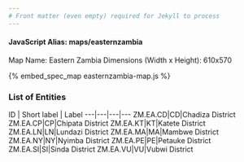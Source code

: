 ```yaml
---
# Front matter (even empty) required for Jekyll to process
---
```


#### JavaScript Alias: maps/easternzambia

Map Name: Eastern Zambia
Dimensions (Width x Height): 610x570



{% embed_spec_map easternzambia-map.js %}

### List of Entities

ID | Short label | Label
---|---|---|---
ZM.EA.CD|CD|Chadiza District
ZM.EA.CP|CP|Chipata District
ZM.EA.KT|KT|Katete District
ZM.EA.LN|LN|Lundazi District
ZM.EA.MA|MA|Mambwe District
ZM.EA.NY|NY|Nyimba District
ZM.EA.PE|PE|Petauke District
ZM.EA.SI|SI|Sinda District
ZM.EA.VU|VU|Vubwi District